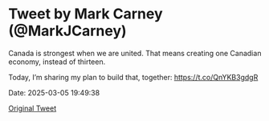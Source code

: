 # Tweet by Mark Carney (@MarkJCarney)

Canada is strongest when we are united. That means creating one Canadian economy, instead of thirteen.

Today, I’m sharing my plan to build that, together: https://t.co/QnYKB3gdgR

Date: 2025-03-05 19:49:38

[Original Tweet](https://x.com/MarkJCarney/status/1897373961220186225)

